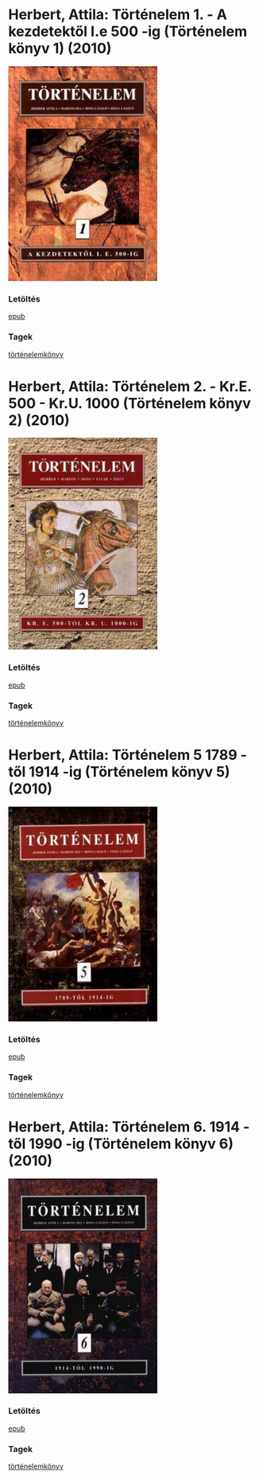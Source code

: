 # <a name="id_765">Herbert, Attila: Történelem 1. - A kezdetektől I.e 500 -ig (Történelem könyv 1) (2010)</a>
<img src="https://github.com/BercziSandor/calibre_lib/raw/main/libs/main/Herbert%2C%20Attila/Tortenelem%201.%20-%20A%20kezdetektol%20I.e%205%20%28765%29/cover.jpg" alt="cover" width="300"/>

### Letöltés
[epub](https://github.com/BercziSandor/calibre_lib/raw/main/libs/main/Herbert%2C%20Attila/Tortenelem%201.%20-%20A%20kezdetektol%20I.e%205%20%28765%29/Tortenelem%201.%20-%20A%20kezdetektol%20I%20-%20Herbert%2C%20Attila.epub)

### Tagek
[történelemkönyv](https://github.com/berczisandor/calibre_lib/blob/main/libs/main/tags/t%c3%b6rt%c3%a9nelemk%c3%b6nyv.md)

# <a name="id_766">Herbert, Attila: Történelem 2. - Kr.E. 500 - Kr.U. 1000 (Történelem könyv 2) (2010)</a>
<img src="https://github.com/BercziSandor/calibre_lib/raw/main/libs/main/Herbert%2C%20Attila/Tortenelem%202.%20-%20Kr.E.%20500%20-%20Kr.U.%201%20%28766%29/cover.jpg" alt="cover" width="300"/>

### Letöltés
[epub](https://github.com/BercziSandor/calibre_lib/raw/main/libs/main/Herbert%2C%20Attila/Tortenelem%202.%20-%20Kr.E.%20500%20-%20Kr.U.%201%20%28766%29/Tortenelem%202.%20-%20Kr.E.%20500%20-%20Kr.%20-%20Herbert%2C%20Attila.epub)

### Tagek
[történelemkönyv](https://github.com/berczisandor/calibre_lib/blob/main/libs/main/tags/t%c3%b6rt%c3%a9nelemk%c3%b6nyv.md)

# <a name="id_767">Herbert, Attila: Történelem 5 1789 -től 1914 -ig (Történelem könyv 5) (2010)</a>
<img src="https://github.com/BercziSandor/calibre_lib/raw/main/libs/main/Herbert%2C%20Attila/Tortenelem%205%201789%20-tol%201914%20-ig%20%28767%29/cover.jpg" alt="cover" width="300"/>

### Letöltés
[epub](https://github.com/BercziSandor/calibre_lib/raw/main/libs/main/Herbert%2C%20Attila/Tortenelem%205%201789%20-tol%201914%20-ig%20%28767%29/Tortenelem%205%201789%20-tol%201914%20-ig%20-%20Herbert%2C%20Attila.epub)

### Tagek
[történelemkönyv](https://github.com/berczisandor/calibre_lib/blob/main/libs/main/tags/t%c3%b6rt%c3%a9nelemk%c3%b6nyv.md)

# <a name="id_768">Herbert, Attila: Történelem 6. 1914 -től 1990 -ig (Történelem könyv 6) (2010)</a>
<img src="https://github.com/BercziSandor/calibre_lib/raw/main/libs/main/Herbert%2C%20Attila/Tortenelem%206.%201914%20-tol%201990%20-ig%20%28768%29/cover.jpg" alt="cover" width="300"/>

### Letöltés
[epub](https://github.com/BercziSandor/calibre_lib/raw/main/libs/main/Herbert%2C%20Attila/Tortenelem%206.%201914%20-tol%201990%20-ig%20%28768%29/Tortenelem%206.%201914%20-tol%201990%20-i%20-%20Herbert%2C%20Attila.epub)

### Tagek
[történelemkönyv](https://github.com/berczisandor/calibre_lib/blob/main/libs/main/tags/t%c3%b6rt%c3%a9nelemk%c3%b6nyv.md)

